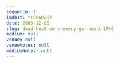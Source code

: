 ```yaml
---
sequence: 1
imdbId: tt0060287
date: 2003-12-08
slug: dead-heat-on-a-merry-go-round-1966
medium: null
venue: null
venueNotes: null
mediumNotes: null
---
```


